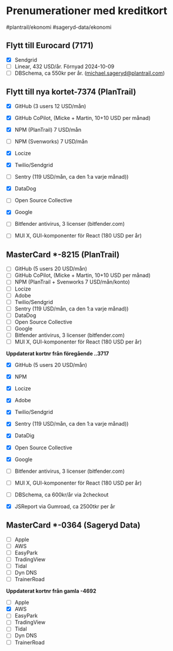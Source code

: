# Prenumerationer med kreditkort
#plantrail/ekonomi
#sageryd-data/ekonomi

## Flytt till Eurocard (7171)
- [x] Sendgrid
- [ ] Linear, 432 USD/år. Förnyad 2024-10-09
- [ ] DBSchema, ca 550kr per år. (michael.sageryd@plantrail.com)
## Flytt till nya kortet-7374 (PlanTrail)
- [x] GitHub (3 users 12 USD/mån)
- [x] GitHub CoPilot,  (Micke + Martin, 10+10 USD per månad)
- [x] NPM (PlanTrail) 7 USD/mån
- [ ] NPM (Svenworks) 7 USD/mån
- [x] Locize
- [x] Twilio/Sendgrid
- [ ] Sentry (119 USD/mån, ca den 1:a varje månad))
- [x] DataDog
- [ ] Open Source Collective
- [x] Google
- [ ] Bitfender antivirus, 3 licenser (bitfender.com)
- [ ] MUI X, GUI-komponenter för React (180 USD per år)


## MasterCard *-8215 (PlanTrail)
- [ ] GitHub (5 users 20 USD/mån)
- [ ] GitHub CoPilot,  (Micke + Martin, 10+10 USD per månad)
- [ ] NPM (PlanTrail + Svenworks 7 USD/mån/konto)
- [ ] Locize
- [ ] Adobe
- [ ] Twilio/Sendgrid
- [ ] Sentry (119 USD/mån, ca den 1:a varje månad))
- [ ] DataDog
- [ ] Open Source Collective
- [ ] Google
- [ ] Bitfender antivirus, 3 licenser (bitfender.com)
- [ ] MUI X, GUI-komponenter för React (180 USD per år)

**Uppdaterat kortnr från föregående ..3717**
- [x] GitHub (5 users 20 USD/mån)
- [x] NPM
- [x] Locize
- [x] Adobe
- [x] Twilio/Sendgrid
- [x] Sentry (119 USD/mån, ca den 1:a varje månad))
- [x] DataDig
- [x] Open Source Collective
- [x] Google
- [ ] Bitfender antivirus, 3 licenser (bitfender.com)
- [ ] MUI X, GUI-komponenter för React (180 USD per år)
- [ ] DBSchema, ca 600kr/år via 2checkout
- [x] JSReport via Gumroad, ca 2500tkr per år




## MasterCard *-0364 (Sageryd Data)
- [ ] Apple
- [ ] AWS
- [ ] EasyPark
- [ ] TradingView
- [ ] Tidal
- [ ] Dyn DNS
- [ ] TrainerRoad

**Uppdaterat kortnr från gamla -4692**
- [ ] Apple
- [x] AWS
- [ ] EasyPark
- [ ] TradingView
- [ ] Tidal
- [ ] Dyn DNS
- [ ] TrainerRoad
